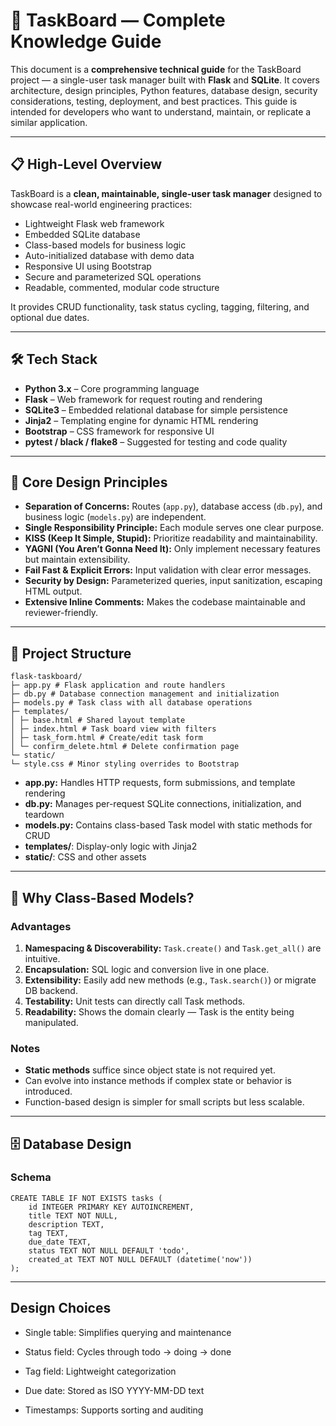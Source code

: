 # 📘 TaskBoard — Complete Knowledge Guide

This document is a **comprehensive technical guide** for the TaskBoard project — a single-user task manager built with **Flask** and **SQLite**. It covers architecture, design principles, Python features, database design, security considerations, testing, deployment, and best practices. This guide is intended for developers who want to understand, maintain, or replicate a similar application.

---

## 📋 High-Level Overview

TaskBoard is a **clean, maintainable, single-user task manager** designed to showcase real-world engineering practices:

- Lightweight Flask web framework
- Embedded SQLite database
- Class-based models for business logic
- Auto-initialized database with demo data
- Responsive UI using Bootstrap
- Secure and parameterized SQL operations
- Readable, commented, modular code structure

It provides CRUD functionality, task status cycling, tagging, filtering, and optional due dates.

---

## 🛠 Tech Stack

- **Python 3.x** – Core programming language  
- **Flask** – Web framework for request routing and rendering  
- **SQLite3** – Embedded relational database for simple persistence  
- **Jinja2** – Templating engine for dynamic HTML rendering  
- **Bootstrap** – CSS framework for responsive UI  
- **pytest / black / flake8** – Suggested for testing and code quality

---

## 🧭 Core Design Principles

- **Separation of Concerns:** Routes (`app.py`), database access (`db.py`), and business logic (`models.py`) are independent.  
- **Single Responsibility Principle:** Each module serves one clear purpose.  
- **KISS (Keep It Simple, Stupid):** Prioritize readability and maintainability.  
- **YAGNI (You Aren’t Gonna Need It):** Only implement necessary features but maintain extensibility.  
- **Fail Fast & Explicit Errors:** Input validation with clear error messages.  
- **Security by Design:** Parameterized queries, input sanitization, escaping HTML output.  
- **Extensive Inline Comments:** Makes the codebase maintainable and reviewer-friendly.

---

## 📂 Project Structure
```
flask-taskboard/
├─ app.py # Flask application and route handlers
├─ db.py # Database connection management and initialization
├─ models.py # Task class with all database operations
├─ templates/
│ ├─ base.html # Shared layout template
│ ├─ index.html # Task board view with filters
│ ├─ task_form.html # Create/edit task form
│ └─ confirm_delete.html # Delete confirmation page
└─ static/
└─ style.css # Minor styling overrides to Bootstrap
```

- **app.py:** Handles HTTP requests, form submissions, and template rendering  
- **db.py:** Manages per-request SQLite connections, initialization, and teardown  
- **models.py:** Contains class-based Task model with static methods for CRUD  
- **templates/**: Display-only logic with Jinja2  
- **static/**: CSS and other assets

---

## 🧱 Why Class-Based Models?

### Advantages

1. **Namespacing & Discoverability:** `Task.create()` and `Task.get_all()` are intuitive.  
2. **Encapsulation:** SQL logic and conversion live in one place.  
3. **Extensibility:** Easily add new methods (e.g., `Task.search()`) or migrate DB backend.  
4. **Testability:** Unit tests can directly call Task methods.  
5. **Readability:** Shows the domain clearly — Task is the entity being manipulated.  

### Notes

- **Static methods** suffice since object state is not required yet.  
- Can evolve into instance methods if complex state or behavior is introduced.  
- Function-based design is simpler for small scripts but less scalable.

---

## 🗄 Database Design

### Schema
```
CREATE TABLE IF NOT EXISTS tasks (
    id INTEGER PRIMARY KEY AUTOINCREMENT,
    title TEXT NOT NULL,
    description TEXT,
    tag TEXT,
    due_date TEXT,
    status TEXT NOT NULL DEFAULT 'todo',
    created_at TEXT NOT NULL DEFAULT (datetime('now'))
);
```
---

## Design Choices

- Single table: Simplifies querying and maintenance

- Status field: Cycles through todo → doing → done

- Tag field: Lightweight categorization

- Due date: Stored as ISO YYYY-MM-DD text

- Timestamps: Supports sorting and auditing